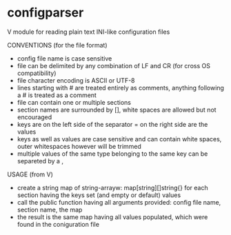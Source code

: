 # configparser

V module for reading plain text INI-like configuration files

CONVENTIONS (for the file format)
- config file name is case sensitive
- file can be delimited by any combination of LF and CR (for cross OS compatibility)
- file character encoding is ASCII or UTF-8
- lines starting with # are treated entirely as comments, anything following a # is treated as a comment
- file can contain one or multiple sections
- section names are surrounded by [], white spaces are allowed but not encouraged
- keys are on the left side of the separator = on the right side are the values
- keys as well as values are case sensitive and can contain white spaces, outer whitespaces however will be trimmed
- multiple values of the same type belonging to the same key can be separeted by a ,

USAGE (from V)
- create a string map of string-arrayw: map[string][]string{} for each section having the keys set (and empty or default) values
- call the public function having all arguments provided: config file name, section name, the map
- the result is the same map having all values populated, which were found in the coniguration file 
